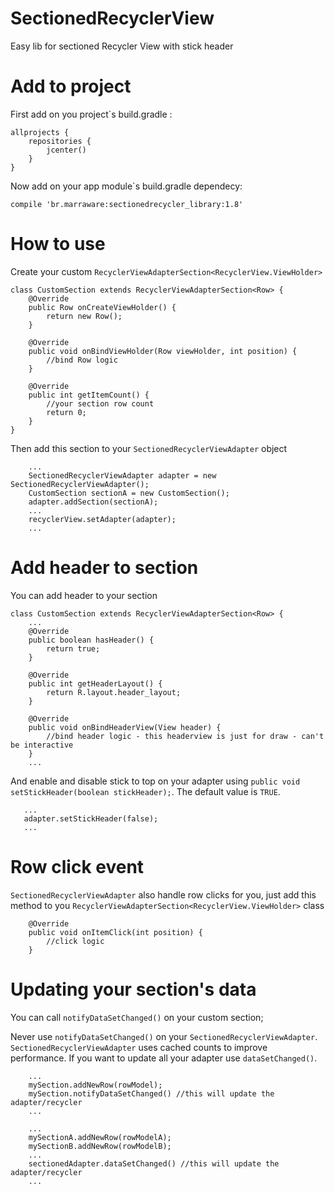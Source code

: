 # SectionedRecyclerView
Easy lib for sectioned Recycler View with stick header

# Add to project

First add on you project\`s build.gradle :

```
allprojects {
    repositories {
        jcenter()
    }
}
```

Now add on your app module\`s build.gradle dependecy:
```
compile 'br.marraware:sectionedrecycler_library:1.8'
```

# How to use

Create your custom `RecyclerViewAdapterSection<RecyclerView.ViewHolder>`

```
class CustomSection extends RecyclerViewAdapterSection<Row> {
    @Override
    public Row onCreateViewHolder() {
        return new Row();
    }

    @Override
    public void onBindViewHolder(Row viewHolder, int position) {
    	//bind Row logic
    }

    @Override
    public int getItemCount() {
    	//your section row count
        return 0;
    }
}
```

Then add this section to your `SectionedRecyclerViewAdapter` object

```
	...
	SectionedRecyclerViewAdapter adapter = new SectionedRecyclerViewAdapter();
	CustomSection sectionA = new CustomSection();
	adapter.addSection(sectionA);
	...
    recyclerView.setAdapter(adapter);
    ...
```

# Add header to section

You can add header to your section

```
class CustomSection extends RecyclerViewAdapterSection<Row> {
    ...
    @Override
    public boolean hasHeader() {
        return true;
    }

    @Override
    public int getHeaderLayout() {
        return R.layout.header_layout;
    }

    @Override
    public void onBindHeaderView(View header) {
    	//bind header logic - this headerview is just for draw - can't be interactive
    }
    ...
```

And enable and disable stick to top on your adapter using `public void setStickHeader(boolean stickHeader);`. The default value is `TRUE`.

```
   ...
   adapter.setStickHeader(false);
   ...
```

# Row click event

`SectionedRecyclerViewAdapter` also handle row clicks for you, just add this method to you `RecyclerViewAdapterSection<RecyclerView.ViewHolder>` class

```
    @Override
    public void onItemClick(int position) {
    	//click logic
    }
```

# Updating your section's data

You can call `notifyDataSetChanged()` on your custom section;

Never use `notifyDataSetChanged()` on your `SectionedRecyclerViewAdapter`. `SectionedRecyclerViewAdapter` uses cached counts to improve performance. If you want to update all your adapter use `dataSetChanged()`.

```
    ...
    mySection.addNewRow(rowModel);
    mySection.notifyDataSetChanged() //this will update the adapter/recycler
    ...
```
```
    ...
    mySectionA.addNewRow(rowModelA);
    mySectionB.addNewRow(rowModelB);
    ...
    sectionedAdapter.dataSetChanged() //this will update the adapter/recycler
    ...
```
